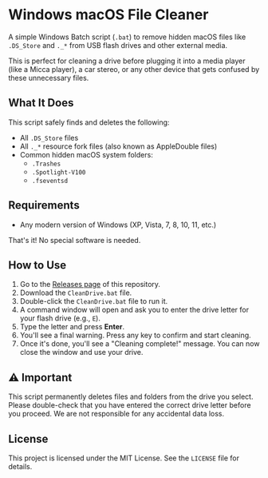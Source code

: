 # Windows macOS File Cleaner

A simple Windows Batch script (`.bat`) to remove hidden macOS files like `.DS_Store` and `._*` from USB flash drives and other external media.

This is perfect for cleaning a drive before plugging it into a media player (like a Micca player), a car stereo, or any other device that gets confused by these unnecessary files.

## What It Does

This script safely finds and deletes the following:

-   All `.DS_Store` files
-   All `._*` resource fork files (also known as AppleDouble files)
-   Common hidden macOS system folders:
    -   `.Trashes`
    -   `.Spotlight-V100`
    -   `.fseventsd`

## Requirements

-   Any modern version of Windows (XP, Vista, 7, 8, 10, 11, etc.)

That's it! No special software is needed.

## How to Use

1.  Go to the [Releases page](https://github.com/KnowOneActual/AppleCrumbs-Remover/releases) of this repository.
2.  Download the `CleanDrive.bat` file.
3.  Double-click the `CleanDrive.bat` file to run it.
4.  A command window will open and ask you to enter the drive letter for your flash drive (e.g., `E`).
5.  Type the letter and press **Enter**.
6.  You'll see a final warning. Press any key to confirm and start cleaning.
7.  Once it's done, you'll see a "Cleaning complete!" message. You can now close the window and use your drive.

## ⚠️ Important

This script permanently deletes files and folders from the drive you select. Please double-check that you have entered the correct drive letter before you proceed. We are not responsible for any accidental data loss.

## License

This project is licensed under the MIT License. See the `LICENSE` file for details.
